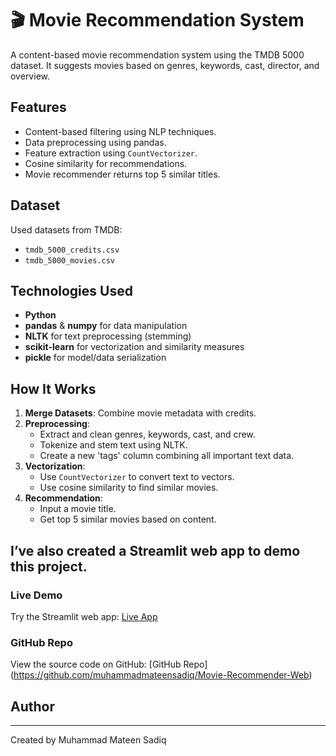 # 🎬 Movie Recommendation System

A content-based movie recommendation system using the TMDB 5000 dataset. It suggests movies based on genres, keywords, cast, director, and overview.


## Features

- Content-based filtering using NLP techniques.
- Data preprocessing using pandas.
- Feature extraction using `CountVectorizer`.
- Cosine similarity for recommendations.
- Movie recommender returns top 5 similar titles.


## Dataset

Used datasets from TMDB:
- `tmdb_5000_credits.csv`
- `tmdb_5000_movies.csv`


## Technologies Used

- **Python**
- **pandas** & **numpy** for data manipulation
- **NLTK** for text preprocessing (stemming)
- **scikit-learn** for vectorization and similarity measures
- **pickle** for model/data serialization


## How It Works

1. **Merge Datasets**: Combine movie metadata with credits.
2. **Preprocessing**:
   - Extract and clean genres, keywords, cast, and crew.
   - Tokenize and stem text using NLTK.
   - Create a new 'tags' column combining all important text data.
3. **Vectorization**:
   - Use `CountVectorizer` to convert text to vectors.
   - Use cosine similarity to find similar movies.
4. **Recommendation**:
   - Input a movie title.
   - Get top 5 similar movies based on content.


## I’ve also created a Streamlit web app to demo this project.

### Live Demo

Try the Streamlit web app: [Live App](https://your-streamlit-link)

### GitHub Repo

View the source code on GitHub: [GitHub Repo] (https://github.com/muhammadmateensadiq/Movie-Recommender-Web)

## Author
---
Created by Muhammad Mateen Sadiq
